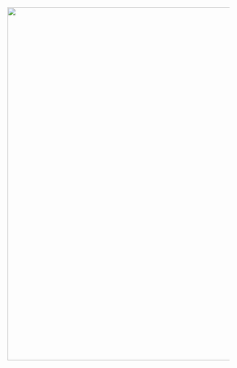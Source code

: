 <div id="header" align="center">
  <img decoding="asign" src="http://github.com/Mercedes-Librero/Mercedes-Librero/blob/main/Banner%20Linkedin%20Geométrico%20Creativo%20Sencillo%20Rojo.png"
    width="800"/>
    </div>

<!--
**Mercedes-Librero/Mercedes-Librero** is a ✨ _special_ ✨ repository because its `README.md` (this file) appears on your GitHub profile.

Here are some ideas to get you started:

- 🔭 I’m currently working on ...
- 🌱 I’m currently learning ...
- 👯 I’m looking to collaborate on ...
- 🤔 I’m looking for help with ...
- 💬 Ask me about ...
- 📫 How to reach me: ...
- 😄 Pronouns: ...
- ⚡ Fun fact: ...
-->
